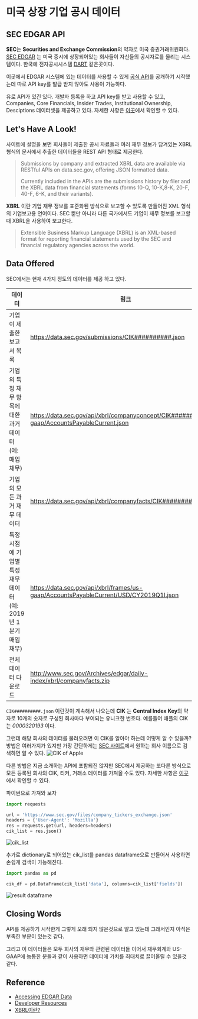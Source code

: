 # 미국 상장 기업 공시 데이터

## SEC EDGAR API

**SEC**는 **Securities and Exchange Commission**의 약자로 미국 증권거래위원회다. [SEC EDGAR](https://www.sec.gov/edgar/search-and-access) 는 미국 증시에 상장되어있는 회사들이 자신들의 공시자료를 올리는 시스템이다. 한국에 전자공시시스템 [DART](http://dart.fss.or.kr/) 같은곳이다.

이곳에서 EDGAR 시스템에 있는 데이터를 사용할 수 있게 [공식 API](https://www.sec.gov/edgar/sec-api-documentation)를 공개하기 시작했는데 따로 API key를 발급 받지 않아도 사용이 가능하다.

유로 API가 있긴 있다.
개발자 등록을 하고 API key를 받고 사용할 수 있고, Companies, Core Financials, Insider Trades, Institutional Ownership, Desciptions 데이터셋을 제공하고 있다. 자세한 사항은 [이곳](https://developer.edgar-online.com/docs)에서 확인할 수 있다.

## Let's Have A Look!

사이트에 설명을 보면 회사들이 제출한 공시 자료들과 여러 재무 정보가 담겨있는 XBRL 형식의 문서에서 추출한 데이터들을 REST API 형태로 제공한다.

> Submissions by company and extracted XBRL data are available via RESTful APIs on data.sec.gov, offering JSON formatted data.
>
> Currently included in the APIs are the submissions history by filer and the XBRL data from financial statements (forms 10-Q, 10-K,8-K, 20-F, 40-F, 6-K, and their variants).

**XBRL** 이란 기업 재무 정보를 표준화된 방식으로 보고할 수 있도록 만들어진 XML 형식의 기업보고용 언어이다. SEC 뿐만 아니라 다른 국가에서도 기업이 재무 정보를 보고할 때 XBRL을 사용하여 보고한다.

> Extensible Business Markup Language (XBRL) is an XML-based format for reporting financial statements used by the SEC and financial regulatory agencies across the world.

## Data Offered

SEC에서는 현재 4가지 정도의 데이터를 제공 하고 있다.

|데이터|링크|
|----|---|
|기업이 제출한 보고서 목록|https://data.sec.gov/submissions/CIK##########.json|
|기업의 특정 재무 항목에 대한 과거 데이터 <br> (예: 매입채무)|https://data.sec.gov/api/xbrl/companyconcept/CIK##########/us-gaap/AccountsPayableCurrent.json|
|기업의 모든 과거 재무 데이터|https://data.sec.gov/api/xbrl/companyfacts/CIK##########.json|
|특정 시점에 기업별 특정 재무 데이터 <br> (예: 2019년 1분기 매입채무)|https://data.sec.gov/api/xbrl/frames/us-gaap/AccountsPayableCurrent/USD/CY2019Q1I.json|
|전체 데이터 다운로드|http://www.sec.gov/Archives/edgar/daily-index/xbrl/companyfacts.zip|

`CIK##########.json` 이란것이 계속해서 나오는데 **CIK** 는 **Central Index Key**의 약자로 10개의 숫자로 구성된 회사마다 부여되는 유니크한 번호다. 예를들어 애플의 CIK는 *0000320193* 이다.

그런데 해당 회사의 데이터를 불러오려면 이 CIK를 알아야 하는데 어떻게 알 수 있을까?
방법은 여러가지가 있지만 가장 간단하게는 [SEC 사이트](https://www.sec.gov/edgar/searchedgar/companysearch.html)에서 원하는 회사 이름으로 검색하면 알 수 있다.
![CIK of Apple](https://velog.velcdn.com/images/choi-jiwoo/post/21c95433-d24f-48c0-b395-80dfefda4bb9/image.png)

다른 방법은 지금 소개하는 API에 포함되진 않지만 SEC에서 제공하는 또다른 방식으로 모든 등록된 회사의 CIK, 티커, 거래소 데이터를 가져올 수도 있다. 자세한 사항은 [이곳](https://www.sec.gov/os/accessing-edgar-data)에서 확인할 수 있다.

파이썬으로 가져와 보자
```python
import requests

url = 'https://www.sec.gov/files/company_tickers_exchange.json'
headers = {'User-Agent': 'Mozilla'}
res = requests.get(url, headers=headers)
cik_list = res.json()
```
![cik_list](https://velog.velcdn.com/images/choi-jiwoo/post/b9a10593-9d1d-40f3-a99b-657a19979983/image.png)

추가로 dictionary로 되어있는 cik_list를 pandas dataframe으로 만들어서 사용하면 손쉽게 검색이 가능해진다.
```python
import pandas as pd

cik_df = pd.DataFrame(cik_list['data'], columns=cik_list['fields'])
```
![result dataframe](https://velog.velcdn.com/images/choi-jiwoo/post/ffbc54c8-9e42-4501-a43a-040fde811624/image.png)

## Closing Words
API를 제공하기 시작한게 그렇게 오래 되지 않은것으로 알고 있는데 그래서인지 아직은 부족한 부분이 있는것 같다.

그리고 이 데이터들은 모두 회사의 재무와 관련된 데이터들 이어서 재무회계와 US-GAAP에 능통한 분들과 같이 사용하면 데이터에 가치를 최대치로 끌어올릴 수 있을것 같다.

## Reference
- [Accessing EDGAR Data](https://www.sec.gov/os/accessing-edgar-data)
- [Developer Resources](https://www.sec.gov/developer)
- [XBRL이란?](http://xbrl.or.kr/xbrl이란/)